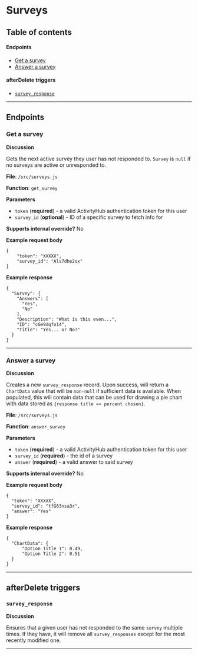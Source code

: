 # Surveys

## Table of contents
#### Endpoints
- [Get a survey](../documentation/Surveys.md#get-a-survey)
- [Answer a survey](../documentation/GoToMeeting.md#answer-a-survey)

#### afterDelete triggers
- [`survey_response`](../documentation/Surveys.md#survey_response)

***
## Endpoints
### Get a survey
**Discussion**

Gets the next active survey they user has not responded to. `Survey` is `null` if no surveys are active or unresponded to.

**File**: `/src/surveys.js`

**Function**: `get_survey`

**Parameters**
- `token` (**required**) - a valid ActivityHub authentication token for this user
- `survey_id` (**optional**) - ID of a specific survey to fetch info for

**Supports internal override?** 
No

**Example request body**
```
{
	"token": "XXXXX",
	"survey_id": "Als7dhe2sx"
}
```

**Example response**
```
{
  "Survey": {
    "Answers": [
      "Yes",
      "No"
    ],
    "Description": "What is this even...",
    "ID": "cGe9dqfo14",
    "Title": "Yes... or No?"
  }
}
```
***
### Answer a survey
**Discussion**

Creates a new `survey_response` record. Upon success, will return a `ChartData` value that will be `non-null` if sufficient data is available. When populated, this will contain data that can be used for drawing a pie chart with data stored as `{response title => percent chosen}`.

**File**: `/src/surveys.js`

**Function**: `answer_survey`

**Parameters**
- `token` (**required**) - a valid ActivityHub authentication token for this user
-  `survey_id` (**required**) - the id of a survey
-  `answer` (**required**) - a valid answer to said survey

**Supports internal override?** 
No

**Example request body**
```
{
  "token": "XXXXX",
  "survey_id": "tfG63nsa3r",
  "answer": "Yes"
}
```

**Example response**
```
{
  "ChartData": {
	  "Option Title 1": 0.49,
	  "Option Title 2": 0.51
  }
}
```
***

## afterDelete triggers
### `survey_response`
**Discussion**

Ensures that a given user has not responded to the same `survey` multiple times. If they have, it will remove all `survey_responses` except for the most recently modified one.
***